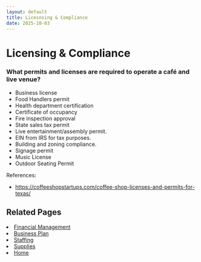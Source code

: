 ```yaml
---
layout: default
title: Licesnsing & Compliance
date: 2025-10-03
---
```


# Licensing & Compliance

### What permits and licenses are required to operate a café and live venue?
- Business license
- Food Handlers permit
- Health department certification
- Certificate of occupancy
- Fire inspection approval
- State sales tax permit
- Live entertainment/assembly permit.
- EIN from IRS for tax purposes.
- Building and zoning compliance.
- Signage permit
- Music License
- Outdoor Seating Permit

References: 
- https://coffeeshopstartups.com/coffee-shop-licenses-and-permits-for-texas/ 


## Related Pages
<li><a href="finances.md">Financial Management</a></li>
<li><a href="plan.md">Business Plan</a></li>
<li><a href="staff.md">Staffing</a></li>
<li><a href="supplies.md">Supplies</a></li>
<li><a href="index.html">Home</a></li>